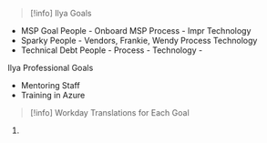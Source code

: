 >[!info]
>Ilya Goals

* MSP Goal
	People - Onboard MSP
	Process - Impr
	Technology
* Sparky
	People - Vendors, Frankie, Wendy
	Process
	Technology
* Technical Debt
	People - 
	Process - 
	Technology - 

Ilya Professional Goals
* Mentoring Staff
* Training in Azure

>[!info]
>Workday Translations for Each Goal

1. 